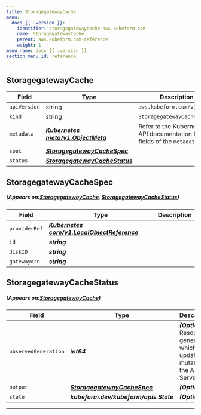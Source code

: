```yaml
---
title: StoragegatewayCache
menu:
  docs_{{ .version }}:
    identifier: storagegatewaycache-aws.kubeform.com
    name: StoragegatewayCache
    parent: aws.kubeform.com-reference
    weight: 1
menu_name: docs_{{ .version }}
section_menu_id: reference
---
```


## StoragegatewayCache
| Field | Type | Description |
| ------ | ----- | ----------- |
| `apiVersion` | string | `aws.kubeform.com/v1alpha1` |
|    `kind` | string | `StoragegatewayCache` |
| `metadata` | ***[Kubernetes meta/v1.ObjectMeta](https://kubernetes.io/docs/reference/generated/kubernetes-api/v1.13/#objectmeta-v1-meta)***|Refer to the Kubernetes API documentation for the fields of the `metadata` field.|
| `spec` | ***[StoragegatewayCacheSpec](#StoragegatewayCacheSpec)***||
| `status` | ***[StoragegatewayCacheStatus](#StoragegatewayCacheStatus)***||
## StoragegatewayCacheSpec
##### (Appears on:[StoragegatewayCache](#StoragegatewayCache), [StoragegatewayCacheStatus](#StoragegatewayCacheStatus))
| Field | Type | Description |
| ------ | ----- | ----------- |
| `providerRef` | ***[Kubernetes core/v1.LocalObjectReference](https://kubernetes.io/docs/reference/generated/kubernetes-api/v1.13/#localobjectreference-v1-core)***||
| `id` | ***string***||
| `diskID` | ***string***||
| `gatewayArn` | ***string***||
## StoragegatewayCacheStatus
##### (Appears on:[StoragegatewayCache](#StoragegatewayCache))
| Field | Type | Description |
| ------ | ----- | ----------- |
| `observedGeneration` | ***int64***| ***(Optional)*** Resource generation, which is updated on mutation by the API Server.|
| `output` | ***[StoragegatewayCacheSpec](#StoragegatewayCacheSpec)***| ***(Optional)*** |
| `state` | ***kubeform.dev/kubeform/apis.State***| ***(Optional)*** |
---
